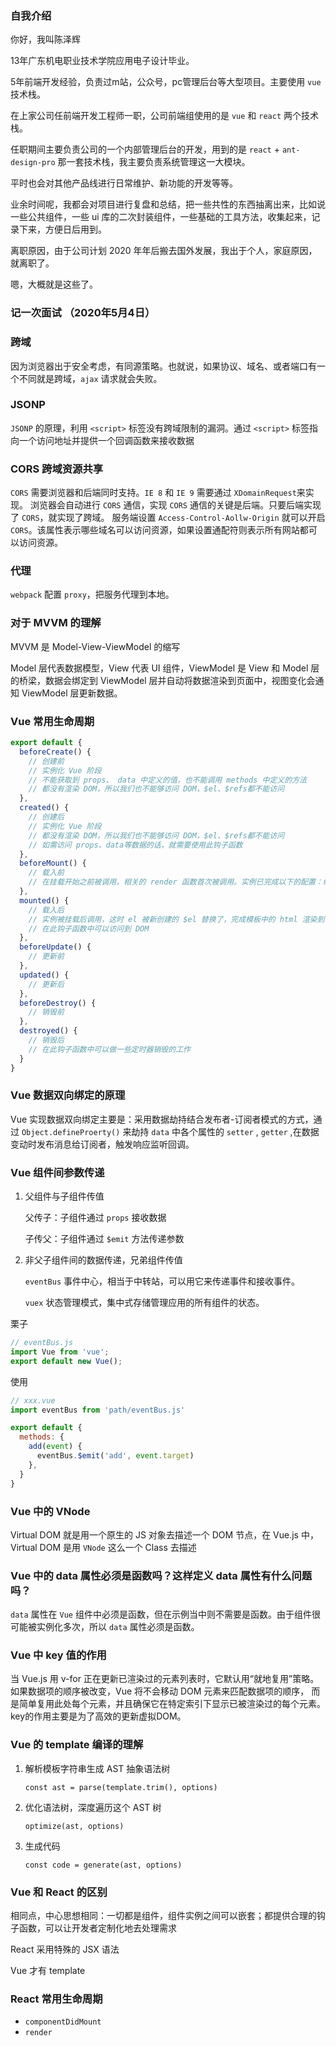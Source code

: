 ### 自我介绍

你好，我叫陈泽辉

13年广东机电职业技术学院应用电子设计毕业。

5年前端开发经验，负责过m站，公众号，pc管理后台等大型项目。主要使用 `vue` 技术栈。

在上家公司任前端开发工程师一职，公司前端组使用的是 `vue` 和 `react` 两个技术栈。

任职期间主要负责公司的一个内部管理后台的开发，用到的是 `react` + `ant-design-pro` 那一套技术栈，我主要负责系统管理这一大模块。

平时也会对其他产品线进行日常维护、新功能的开发等等。

业余时间呢，我都会对项目进行复盘和总结，把一些共性的东西抽离出来，比如说一些公共组件，一些 ui 库的二次封装组件，一些基础的工具方法，收集起来，记录下来，方便日后用到。

离职原因，由于公司计划 2020 年年后搬去国外发展，我出于个人，家庭原因，就离职了。

嗯，大概就是这些了。



### 记一次面试 （2020年5月4日）



### 跨域

因为浏览器出于安全考虑，有同源策略。也就说，如果协议、域名、或者端口有一个不同就是跨域，`ajax` 请求就会失败。



### JSONP

`JSONP` 的原理，利用 `<script>` 标签没有跨域限制的漏洞。通过 `<script>` 标签指向一个访问地址并提供一个回调函数来接收数据



### CORS 跨域资源共享

`CORS` 需要浏览器和后端同时支持。`IE 8` 和 `IE 9` 需要通过 `XDomainRequest`来实现。
浏览器会自动进行 `CORS` 通信，实现 `CORS` 通信的关键是后端。只要后端实现了 `CORS`，就实现了跨域。
服务端设置 `Access-Control-Aollw-Origin` 就可以开启 `CORS`。该属性表示哪些域名可以访问资源，如果设置通配符则表示所有网站都可以访问资源。



### 代理

`webpack` 配置 `proxy`，把服务代理到本地。



### 对于 MVVM 的理解

MVVM 是 Model-View-ViewModel 的缩写

Model 层代表数据模型，View 代表 UI 组件，ViewModel 是 View 和 Model 层的桥梁，数据会绑定到 ViewModel 层并自动将数据渲染到页面中，视图变化会通知 ViewModel 层更新数据。



### Vue 常用生命周期

```js
export default {
  beforeCreate() {
    // 创建前
    // 实例化 Vue 阶段
    // 不能获取到 props、 data 中定义的值，也不能调用 methods 中定义的方法
    // 都没有渲染 DOM，所以我们也不能够访问 DOM，$el、$refs都不能访问
  },
  created() {        
    // 创建后
    // 实例化 Vue 阶段
    // 都没有渲染 DOM，所以我们也不能够访问 DOM，$el、$refs都不能访问
    // 如需访问 props、data等数据的话，就需要使用此钩子函数
  },
  beforeMount() {
    // 载入前
    // 在挂载开始之前被调用，相关的 render 函数首次被调用。实例已完成以下的配置：编译模板，把 data 中定义的值和template 生成 html，注意此时还没有挂载 html 到页面上
  },
  mounted() {
    // 载入后
    // 实例被挂载后调用，这时 el 被新创建的 $el 替换了，完成模板中的 html 渲染到 文档中
    // 在此钩子函数中可以访问到 DOM
  },
  beforeUpdate() {
    // 更新前
  },
  updated() {
    // 更新后
  },
  beforeDestroy() {
    // 销毁前
  },
  destroyed() {
    // 销毁后
    // 在此钩子函数中可以做一些定时器销毁的工作
  }
}
```



### Vue 数据双向绑定的原理

Vue 实现数据双向绑定主要是：采用数据劫持结合发布者-订阅者模式的方式，通过 `Object.defineProerty()` 来劫持 `data` 中各个属性的 `setter` , `getter` ,在数据变动时发布消息给订阅者，触发响应监听回调。

### Vue 组件间参数传递

1. 父组件与子组件传值

   父传子：子组件通过 `props` 接收数据

   子传父：子组件通过 `$emit` 方法传递参数

2. 非父子组件间的数据传递，兄弟组件传值

   `eventBus` 事件中心，相当于中转站，可以用它来传递事件和接收事件。

   `vuex` 状态管理模式，集中式存储管理应用的所有组件的状态。

栗子

```js
// eventBus.js
import Vue from 'vue';  
export default new Vue(); 
```

使用

```js
// xxx.vue
import eventBus from 'path/eventBus.js'

export default {
  methods: {
    add(event) {
      eventBus.$emit('add', event.target)
    },
  }
}
```

### Vue 中的 VNode

Virtual DOM 就是用一个原生的 JS 对象去描述一个 DOM 节点，在 Vue.js 中，Virtual DOM 是用 `VNode` 这么一个 Class 去描述

### Vue 中的 data 属性必须是函数吗？这样定义 data 属性有什么问题吗？

`data` 属性在 `Vue` 组件中必须是函数，但在示例当中则不需要是函数。由于组件很可能被实例化多次，所以 `data` 属性必须是函数。

### Vue 中 key 值的作用

当 Vue.js 用 v-for 正在更新已渲染过的元素列表时，它默认用“就地复用”策略。如果数据项的顺序被改变，Vue 将不会移动 DOM 元素来匹配数据项的顺序， 而是简单复用此处每个元素，并且确保它在特定索引下显示已被渲染过的每个元素。key的作用主要是为了高效的更新虚拟DOM。

### Vue 的 template 编译的理解

1. 解析模板字符串生成 AST 抽象语法树

   `const ast = parse(template.trim(), options)`

2. 优化语法树，深度遍历这个 AST 树

   `optimize(ast, options)`

3. 生成代码

   `const code = generate(ast, options)`

### Vue 和 React 的区别

相同点，中心思想相同：一切都是组件，组件实例之间可以嵌套；都提供合理的钩子函数，可以让开发者定制化地去处理需求

React 采用特殊的 JSX 语法

Vue 才有 template

### React 常用生命周期

- `componentDidMount`
- `render`


